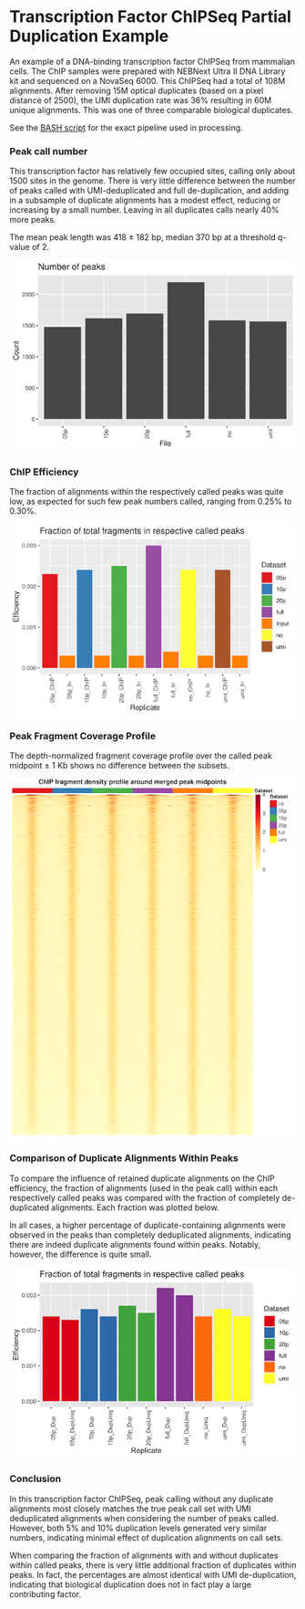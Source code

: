 # Transcription Factor ChIPSeq Partial Duplication Example

An example of a DNA-binding transcription factor ChIPSeq from mammalian cells. The
ChIP samples were prepared with NEBNext Ultra II DNA Library kit and sequenced on a
NovaSeq 6000. This ChIPSeq had a total of 108M alignments. After removing 15M optical
duplicates (based on a pixel distance of 2500), the UMI duplication rate was 36%
resulting in 60M unique alignments. This was one of three comparable biological
duplicates.

See the [BASH script](https://github.com/HuntsmanCancerInstitute/MultiRepMacsChIPSeq/blob/master/docs/DeDuplicationEvaluation/duplication_comparison_cmd.sh)
for the exact pipeline used in processing.

### Peak call number

This transcription factor has relatively few occupied sites, calling only about 1500 
sites in the genome. There is very little difference between the number of peaks 
called with UMI-deduplicated and full de-duplication, and adding in a subsample of 
duplicate alignments has a modest effect, reducing or increasing by a small number. 
Leaving in all duplicates calls nearly 40% more peaks. 

The mean peak length was 418 ± 182 bp, median 370 bp at a threshold q-value of 2. 

![TF_peak_number](TF.peak_number.png)


### ChIP Efficiency

The fraction of alignments within the respectively called peaks was quite low, as 
expected for such few peak numbers called, ranging from 0.25% to 0.30%.  

![TF_chip_efficiency](TF.chip_efficiency.png)


### Peak Fragment Coverage Profile

The depth-normalized fragment coverage profile over the called peak midpoint ± 1 Kb 
shows no difference between the subsets.

![TF_profile_fragment](TF_profile_fragment_hm.png)


### Comparison of Duplicate Alignments Within Peaks

To compare the influence of retained duplicate alignments on the ChIP efficiency, the
fraction of alignments (used in the peak call) within each respectively called peaks
was compared with the fraction of completely de-duplicated alignments. Each fraction
was plotted below.

In all cases, a higher percentage of duplicate-containing alignments were observed in
the peaks than completely deduplicated alignments, indicating there are indeed
duplicate alignments found within peaks. Notably, however, the difference is quite
small. 

![TF_efficiency_comparison](TF_comparison.chip_efficiency.png)


### Conclusion

In this transcription factor ChIPSeq, peak calling without any duplicate alignments
most closely matches the true peak call set with UMI deduplicated alignments when
considering the number of peaks called. However, both 5% and 10% duplication levels
generated very similar numbers, indicating minimal effect of duplication alignments
on call sets.

When comparing the fraction of alignments with and without duplicates within called
peaks, there is very little additional fraction of duplicates within peaks. In fact,
the percentages are almost identical with UMI de-duplication, indicating that
biological duplication does not in fact play a large contributing factor.




